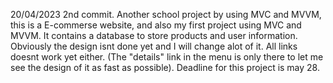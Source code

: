 
 20/04/2023 2nd commit. 
 Another school project by using MVC and MVVM, this is a E-commerse website, and also my first project using MVC and MVVM. 
 It contains a database to store products and user information. 
 Obviously the design isnt done yet and I will change alot of it. All links doesnt work yet either. 
 (The "details" link in the menu is only there to let me see the design of it as fast as possible). 
 Deadline for this project is may 28. 
 
 
 
